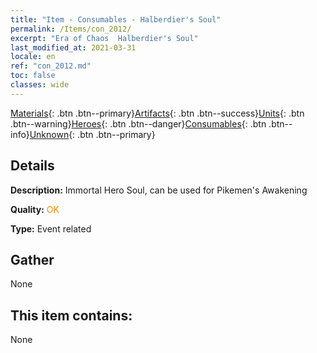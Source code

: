 ```yaml
---
title: "Item - Consumables - Halberdier's Soul"
permalink: /Items/con_2012/
excerpt: "Era of Chaos  Halberdier's Soul"
last_modified_at: 2021-03-31
locale: en
ref: "con_2012.md"
toc: false
classes: wide
---
```

 [Materials](/Items/){: .btn .btn--primary}[Artifacts](/Items/Artifacts/){: .btn .btn--success}[Units](/Items/Units/){: .btn .btn--warning}[Heroes](/Items/Heroes/){: .btn .btn--danger}[Consumables](/Items/Consumables/){: .btn .btn--info}[Unknown](/Items/Unknown/){: .btn .btn--primary}

## Details
 **Description:** Immortal Hero Soul, can be used for Pikemen's Awakening

 **Quality:** <span style="color: #FF8C00">OK</span>

 **Type:** Event related

## Gather

  None

## This item contains:

  None

